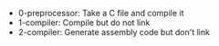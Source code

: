 - 0-preprocessor: Take a C file and compile it
- 1-compiler: Compile but do not link
- 2-compiler: Generate assembly code but don't link
